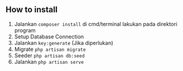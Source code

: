 ## How to install
1. Jalankan `composer install` di cmd/terminal lakukan pada direktori program
2. Setup Database Connection
3. Jalankan `key:generate` (Jika diperlukan)
4. Migrate `php artisan migrate`
5. Seeder `php artisan db:seed`
6. Jalankan `php artisan serve`
